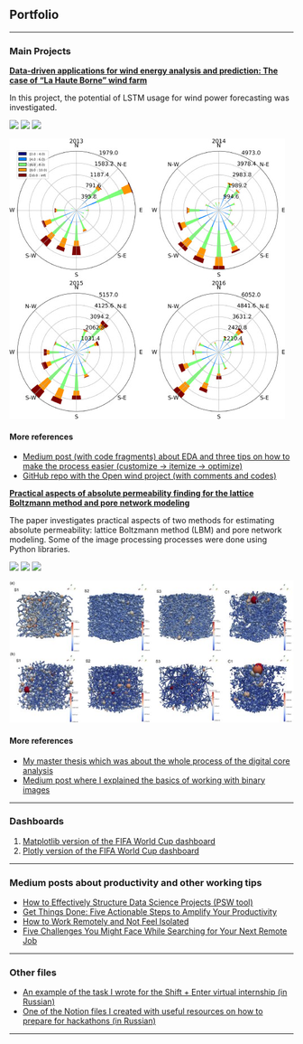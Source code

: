 ## Portfolio

---

### Main Projects 
**[Data-driven applications for wind energy analysis and prediction: The case of “La Haute Borne” wind farm](https://www.sciencedirect.com/science/article/pii/S2772508122000382)**

In this project, the potential of LSTM usage for wind power forecasting was investigated.

[![](https://img.shields.io/badge/Python-white?logo=Python)](#) [![](https://img.shields.io/badge/Jupyter-white?logo=Jupyter)](#) [![](https://img.shields.io/badge/TensorFlow-white?logo=tensorflow)](#)

<img src="images/fig1.jpg?raw=true"/>

#### More references
- [Medium post (with code fragments) about EDA and three tips on how to make the process easier (customize → itemize → optimize)](https://towardsdatascience.com/practical-tips-for-improving-exploratory-data-analysis-1c43b3484577)
- [GitHub repo with the Open wind project (with comments and codes)](https://github.com/Mandzhi/Open-wind-project)

**[Practical aspects of absolute permeability finding for the lattice Boltzmann method and pore network modeling](https://www.sciencedirect.com/science/article/abs/pii/S0378437121005227)**

The paper investigates practical aspects of two methods for estimating absolute permeability: lattice Boltzmann method (LBM) and pore network modeling. Some of the image processing processes were done using Python libraries.

[![](https://img.shields.io/badge/Python-white?logo=Python)](#) [![](https://img.shields.io/badge/ParaView-white?logo=ParaView)](#) [![](https://img.shields.io/badge/Jupyter-white?logo=Jupyter)](#)

<img src="images/fig2.jpg?raw=true"/>

#### More references
- [My master thesis which was about the whole process of the digital core analysis](https://ntnuopen.ntnu.no/ntnu-xmlui/handle/11250/2451532)
- [Medium post where I explained the basics of working with binary images](https://medium.com/towards-artificial-intelligence/the-brief-history-of-binary-images-c4dacf40ce95)
  
---

### Dashboards
1. [Matplotlib version of the FIFA World Cup dashboard](https://medium.com/geekculture/how-to-customize-infographics-in-python-tips-and-tricks-e1818aac180f)
2. [Plotly version of the FIFA World Cup dashboard](https://medium.com/towards-data-science/creating-a-better-dashboard-myth-or-reality-3d355b03e52c)

---

### Medium posts about productivity and other working tips 

- [How to Effectively Structure Data Science Projects (PSW tool)](https://towardsdatascience.com/how-to-effectively-structure-data-science-projects-85f717e65c75)
- [Get Things Done: Five Actionable Steps to Amplify Your Productivity](https://code.likeagirl.io/get-things-done-five-actionable-steps-to-amplify-your-productivity-9ec628499677)
- [How to Work Remotely and Not Feel Isolated](https://medium.com/towards-data-science/how-to-work-remotely-and-not-feel-isolated-aa0638e9bfc0)
- [Five Challenges You Might Face While Searching for Your Next Remote Job](https://medium.com/code-like-a-girl/five-challenges-you-might-face-while-searching-for-your-next-remote-job-8a4ade626f57)

---

### Other files
- [An example of the task I wrote for the Shift + Enter virtual internship (in Russian)](https://github.com/simonyelisey/Shift-Enter/blob/main/Problems.docx.pdf)
- [One of the Notion files I created with useful resources on how to prepare for hackathons (in Russian)](https://roasted-iron-2d2.notion.site/Hack-Change-2022-by-Changellenge-7b2f2c3d00774ec8b8f786bbe505b92a)

---
